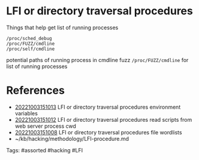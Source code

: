 # LFI or directory traversal procedures
Things that help get list of running processes
```
/proc/sched_debug
/proc/FUZZ/cmdline
/proc/self/cmdline
```
potential paths of running process in cmdline
fuzz `/proc/FUZZ/cmdline` for list of running processes

# References
- [20221003151013](/zet/20221003151013/README.md) LFI or directory traversal procedures environment variables
- [20221003151012](/zet/20221003151012/README.md) LFI or directory traversal procedures read scripts from web server process cwd
- [20221003151008](/zet/20221003151008/README.md) LFI or directory traversal procedures file wordlists
- ~/kb/hacking/methodology/LFI-procedure.md

Tags:
    #assorted #hacking #LFI
